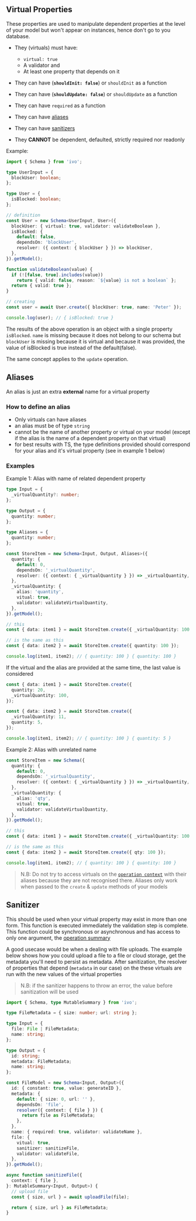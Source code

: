 ## Virtual Properties

These properties are used to manipulate dependent properties at the level of your model but won't appear on instances, hence don't go to you database.

- They (virtuals) must have:

  - `virtual: true`
  - A validator and
  - At least one property that depends on it

- They can have (**`shouldInit: false`**) or `shouldInit` as a function
- They can have (**`shouldUpdate: false`**) or `shouldUpdate` as a function
- They can have `required` as a function
- They can have [aliases](#aliases)
- They can have [sanitizers](#sanitizer)
- They **CANNOT** be dependent, defaulted, strictly required nor readonly

Example:

```ts
import { Schema } from 'ivo';

type UserInput = {
  blockUser: boolean;
};

type User = {
  isBlocked: boolean;
};

// definition
const User = new Schema<UserInput, User>({
  blockUser: { virtual: true, validator: validateBoolean },
  isBlocked: {
    default: false,
    dependsOn: 'blockUser',
    resolver: ({ context: { blockUser } }) => blockUser,
  },
}).getModel();

function validateBoolean(value) {
  if (![false, true].includes(value))
    return { valid: false, reason: `${value} is not a boolean` };
  return { valid: true };
}

// creating
const user = await User.create({ blockUser: true, name: 'Peter' });

console.log(user); // { isBlocked: true }
```

The results of the above operation is an object with a single property `isBlocked`. `name` is missing because it does not belong to our schema but `blockUser` is missing because it is virtual and because it was provided, the value of isBlocked is true instead of the default(false).

The same concept applies to the `update` operation.

## Aliases

An alias is just an extra **external** name for a virtual property

### How to define an alias

- Only virtuals can have aliases
- an alias must be of type `string`
- cannot be the name of another property or virtual on your model (except if the alias is the name of a dependent property on that virtual)
- for best results with TS, the type definitions provided should correspond for your alias and it's virtual property (see in example 1 below)

### Examples

Example 1: Alias with name of related dependent property

```ts
type Input = {
  _virtualQuantity?: number;
};

type Output = {
  quantity: number;
};

type Aliases = {
  quantity: number;
};

const StoreItem = new Schema<Input, Output, Aliases>({
  quantity: {
    default: 0,
    dependsOn: '_virtualQuantity',
    resolver: ({ context: { _virtualQuantity } }) => _virtualQuantity,
  },
  _virtualQuantity: {
    alias: 'quantity',
    vitual: true,
    validator: validateVirtualQuantity,
  },
}).getModel();

// this
const { data: item1 } = await StoreItem.create({ _virtualQuantity: 100 });

// is the same as this
const { data: item2 } = await StoreItem.create({ quantity: 100 });

console.log(item1, item2); // { quantity: 100 } { quantity: 100 }
```

If the virtual and the alias are provided at the same time, the last value is considered

```ts
const { data: item1 } = await StoreItem.create({
  quantity: 20,
  _virtualQuantity: 100,
});

const { data: item2 } = await StoreItem.create({
  _virtualQuantity: 11,
  quantity: 5,
});

console.log(item1, item2); // { quantity: 100 } { quantity: 5 }
```

Example 2: Alias with unrelated name

```ts
const StoreItem = new Schema({
  quantity: {
    default: 0,
    dependsOn: '_virtualQuantity',
    resolver: ({ context: { _virtualQuantity } }) => _virtualQuantity,
  },
  _virtualQuantity: {
    alias: 'qty',
    vitual: true,
    validator: validateVirtualQuantity,
  },
}).getModel();

// this
const { data: item1 } = await StoreItem.create({ _virtualQuantity: 100 });

// is the same as this
const { data: item2 } = await StoreItem.create({ qty: 100 });

console.log(item1, item2); // { quantity: 100 } { quantity: 100 }
```

> N.B: Do not try to access virtuals on the [`operation context`](../life-cycles.md#the-operation-context) with their aliases because they are not recognised there. Aliases only work when passed to the `create` & `update` methods of your models

## Sanitizer

This should be used when your virtual property may exist in more than one form. This function is executed immediately the validation step is complete. This function could be synchronous or asynchronous and has access to only one argument, the [operation summary](../life-cycles.md#the-operation-summary)

A good usecase would be when a dealing with file uploads. The example below shows how you could upload a file to a file or cloud storage, get the metadata you'll need to persist as metadata. After sanitization, the resolver of properties that depend (`metadata` in our case) on the these virtuals are run with the new values of the virtual properties

> N.B: if the sanitizer happens to throw an error, the value before sanitization will be used

```ts
import { Schema, type MutableSummary } from 'ivo';

type FileMetadata = { size: number; url: string };

type Input = {
  file: File | FileMetadata;
  name: string;
};

type Output = {
  id: string;
  metadata: FileMetadata;
  name: string;
};

const FileModel = new Schema<Input, Output>({
  id: { constant: true, value: generateID },
  metadata: {
    default: { size: 0, url: '' },
    dependsOn: 'file',
    resolver({ context: { file } }) {
      return file as FileMetadata;
    },
  },
  name: { required: true, validator: validateName },
  file: {
    vitual: true,
    sanitizer: sanitizeFile,
    validator: validateFile,
  },
}).getModel();

async function sanitizeFile({
  context: { file },
}: MutableSummary<Input, Output>) {
  // upload file
  const { size, url } = await uploadFile(file);

  return { size, url } as FileMetadata;
}
```
